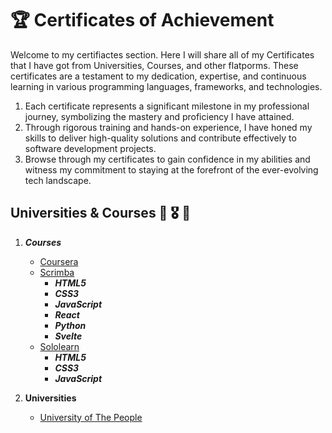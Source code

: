 # 🏆 Certificates of Achievement

Welcome to my certifiactes section. Here I will share all of my Certificates that I have got
from Universities, Courses, and other flatporms. 
These certificates are a testament to my dedication, expertise, and continuous learning in various programming languages, frameworks, and technologies. 


1. Each certificate represents a significant milestone in my professional journey, symbolizing the    mastery and proficiency I have attained.
2. Through rigorous training and hands-on experience, I have honed my skills to deliver high-quality solutions and contribute effectively to software development projects.
3. Browse through my certificates to gain confidence in my abilities and witness my commitment to staying at the forefront of the ever-evolving tech landscape.



## Universities & Courses 🎊 🎖 📒

1. ***Courses***
   + [Coursera](https://www.coursera.org/)
   + [Scrimba](https://scrimba.com/)
       + ***HTML5***
       + ***CSS3***
       + ***JavaScript***
       + ***React***
       + ***Python***
       + ***Svelte***
   + [Sololearn](https://www.sololearn.com/)
       + ***HTML5***
       + ***CSS3***
       + ***JavaScript***

2. **Universities**
   + [University of The People](https://www.uopeople.edu/)